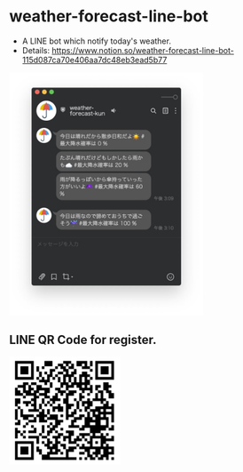 # weather-forecast-line-bot

- A LINE bot which notify today's weather.
- Details: https://www.notion.so/weather-forecast-line-bot-115d087ca70e406aa7dc48eb3ead5b77

<img src="./assets/weather-forecast-line-bot.jpeg" width="350">

## LINE QR Code for register.

<img src="./assets/line-qr-code.png" width="200">
